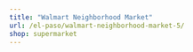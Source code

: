 ```yaml
---
title: "Walmart Neighborhood Market"
url: /el-paso/walmart-neighborhood-market-5/
shop: supermarket
---
```


